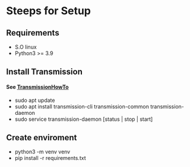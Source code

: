 
# Steeps for Setup

## Requirements
- S.O linux
- Python3 >= 3.9

## Install Transmission
#### See [TransmissionHowTo](https://help.ubuntu.com/community/TransmissionHowTo)
- sudo apt update
- sudo apt install transmission-cli transmission-common transmission-daemon
- sudo service transmission-daemon [status | stop | start]

## Create enviroment
- python3 -m venv venv
- pip install -r requirements.txt
